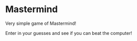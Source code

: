 # Mastermind

Very simple game of Mastermind!

Enter in your guesses and see if you can beat the computer!
